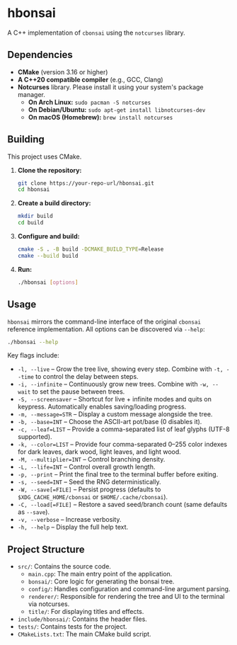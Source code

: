 # hbonsai

A C++ implementation of `cbonsai` using the `notcurses` library.

## Dependencies

- **CMake** (version 3.16 or higher)
- **A C++20 compatible compiler** (e.g., GCC, Clang)
- **Notcurses** library. Please install it using your system's package manager.
  - **On Arch Linux:** `sudo pacman -S notcurses`
  - **On Debian/Ubuntu:** `sudo apt-get install libnotcurses-dev`
  - **On macOS (Homebrew):** `brew install notcurses`

## Building

This project uses CMake.

1.  **Clone the repository:**

    ```bash
    git clone https://your-repo-url/hbonsai.git
    cd hbonsai
    ```

2.  **Create a build directory:**

    ```bash
    mkdir build
    cd build
    ```

3.  **Configure and build:**

    ```bash
    cmake -S . -B build -DCMAKE_BUILD_TYPE=Release
    cmake --build build
    ```

4.  **Run:**

    ```bash
    ./hbonsai [options]
    ```

## Usage

`hbonsai` mirrors the command-line interface of the original `cbonsai` reference implementation. All options can be discovered via `--help`:

```bash
./hbonsai --help
```

Key flags include:

- `-l, --live` – Grow the tree live, showing every step. Combine with `-t, --time` to control the delay between steps.
- `-i, --infinite` – Continuously grow new trees. Combine with `-w, --wait` to set the pause between trees.
- `-S, --screensaver` – Shortcut for live + infinite modes and quits on keypress. Automatically enables saving/loading progress.
- `-m, --message=STR` – Display a custom message alongside the tree.
- `-b, --base=INT` – Choose the ASCII-art pot/base (0 disables it).
- `-c, --leaf=LIST` – Provide a comma-separated list of leaf glyphs (UTF-8 supported).
- `-k, --color=LIST` – Provide four comma-separated 0–255 color indexes for dark leaves, dark wood, light leaves, and light wood.
- `-M, --multiplier=INT` – Control branching density.
- `-L, --life=INT` – Control overall growth length.
- `-p, --print` – Print the final tree to the terminal buffer before exiting.
- `-s, --seed=INT` – Seed the RNG deterministically.
- `-W, --save[=FILE]` – Persist progress (defaults to `$XDG_CACHE_HOME/cbonsai` or `$HOME/.cache/cbonsai`).
- `-C, --load[=FILE]` – Restore a saved seed/branch count (same defaults as `--save`).
- `-v, --verbose` – Increase verbosity.
- `-h, --help` – Display the full help text.

## Project Structure

- `src/`: Contains the source code.
  - `main.cpp`: The main entry point of the application.
  - `bonsai/`: Core logic for generating the bonsai tree.
  - `config/`: Handles configuration and command-line argument parsing.
  - `renderer/`: Responsible for rendering the tree and UI to the terminal via notcurses.
  - `title/`: For displaying titles and effects.
- `include/hbonsai/`: Contains the header files.
- `tests/`: Contains tests for the project.
- `CMakeLists.txt`: The main CMake build script.
